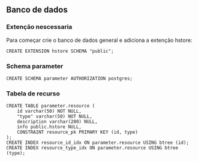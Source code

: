 ## Banco de dados

### Extenção nescessaria

Para começar crie o banco de dados general e adiciona a extenção hstore:

```roomsql
CREATE EXTENSION hstore SCHEMA "public";
```

### Schema parameter

```roomsql
CREATE SCHEMA parameter AUTHORIZATION postgres;
```

### Tabela de recurso

```roomsql
CREATE TABLE parameter.resource (
	id varchar(50) NOT NULL,
	"type" varchar(50) NOT NULL,
	description varchar(200) NULL,
	info public.hstore NULL,
	CONSTRAINT resource_pk PRIMARY KEY (id, type)
);
CREATE INDEX resource_id_idx ON parameter.resource USING btree (id);
CREATE INDEX resource_type_idx ON parameter.resource USING btree (type);
```
